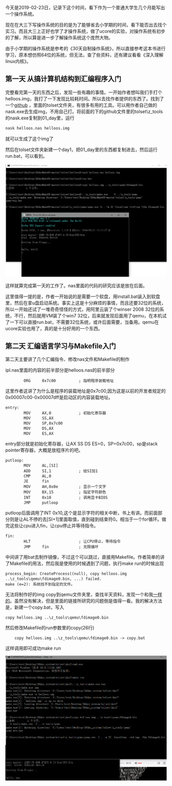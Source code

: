 今天是2019-02-23日，记录下这个时间，看下作为一个普通大学生几个月能写出一个操作系统。

现在在大三下写操作系统的目的是为了能够省去小学期的时间，看下能否出去找个实习。而且大三上正好也学了才操作系统，做了ucore的实验，对操作系统有初步的了解，所以算是进一步了解操作系统这个庞然大物。

由于小学期的操作系统是参考的《30天自制操作系统》，所以直接参考这本书进行学习，原本想仿照64位的系统，但无法，查了些资料，还有建议看看《深入理解linux内核》。



## 第一天 从搞计算机结构到汇编程序入门

完整看完第一天的东西之后，发现一些有趣的事情。一开始作者想叫我们手打个helloos.img，我打了一下发现比较耗时间。所以去找作者提供的东西了。找到了一个[github](https://github.com/yourtion/30dayMakeOS) ，里面的tolset文件夹，有很多有用的工具。可以用作者自己做的nask.exe去生成img，不用自己打。将前面的下的github文件里的tolset\z_tools的nask.exe复制到01_day里，运行

```bash
nask helloos.nas helloos.img
```

就可以生成了这个img了

然后在tolset文件夹新建一个day1，把01_day里的东西都复制进去，然后运行run.bat，可以看到。

![](./hello.png)

这样就算完成第一天的工作了。nas里面的代码的研究应该是放在后面。

这里值得一提的是，作者一开始说的是需要一个软盘，用install.bat装入到软盘里，然后在拿u盘启动系统。事实上这是十分麻烦的事情，而且还要32位的系统，所以一开始还试了一堆奇奇怪怪的方式，用阿里云装了个winser 2008 32位的系统，不行，然后就用VM装了个win7 32位，后来就发现后面用了qemu，在本机试了一下可以直接run.bat，不需要32位系统，或许后面需要，当备用。qemu在ucore实验也用了，真的是十分好用的一个东西。

## 第二天 汇编语言学习与Makefile入门

第二天主要讲了几个汇编指令、修改nas文件和Makefile的制作

ipl.nas里面的内容的前半部分是helloos.nas的前半部分

```
		ORG		0x7c00			; 指明程序装载地址
```

这里作者这讲了为什么是程序的装载地址是0x7c00,因为这是以前的开发者规定的0x00007c00-0x00007dff是启动区的内容装载地址。

```
entry:
		MOV		AX,0			; 初始化寄存器
		MOV		SS,AX
		MOV		SP,0x7c00
		MOV		DS,AX
		MOV		ES,AX
```

entry部分就是初始化寄存器，让AX SS DS ES=0，SP=0x7c00，sp是stack pointer寄存器，大概是放程序片的吧。

```
putloop:
		MOV		AL,[SI]
		ADD		SI,1			; 给SI加1
		CMP		AL,0
		JE		fin
		MOV		AH,0x0e			; 显示一个文字
		MOV		BX,15			; 指定字符颜色
		INT		0x10			; 调用显卡BIOS
		JMP		putloop
```

putloop后面调用了INT 0x10,这个是显示字符的相关中断，书上有讲。而前面部分则是让AL不停的去[SI+1]里面取值，直到碰到结束符0。相当于一个for循环。做完这些让cpu进入fin，让cpu停止并等待指令。

```
fin:
		HLT						; 让CPU停止，等待指令
		JMP		fin				; 无限循环
```

中间讲了用bat去制作镜像，不过这个可以跳过，直接用Makefile。作者简单的讲了Makefile的用法，然后我是使用的时候遇到了问题，执行make run的时候出现
```
process_begin: CreateProcess((null), copy helloos.img ..\z_tools\qemu\fdimage0.bin, ...) failed.
make (e=2): 系统找不到指定的文件。
```


无法将制作好的img copy到qemu文件夹里，查找半天资料，发现一个和我[一样的](https://blog.csdn.net/KINGKINGlj/article/details/50502321)。虽然没有解决，但是里面的链接所研究的问题倒是值得一看。我的解决方法是，新建一个copy.bat，写入

```
copy helloos.img ..\z_tools\qemu\fdimage0.bin
```

然后修改Makefile的run参数里的copy(26行)

```
	copy helloos.img ..\z_tools\qemu\fdimage0.bin -> copy.bat
```

这样调用即可成功make run 

![](./day2.png)






